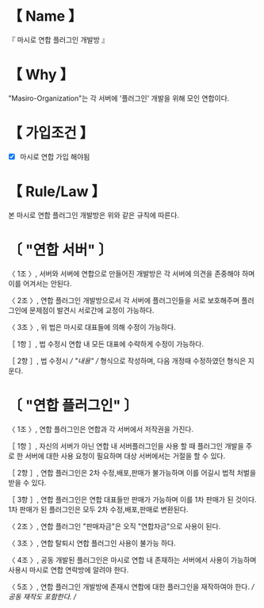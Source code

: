 # 【 Name 】
『 마시로 연합 플러그인 개발방 』

# 【 Why 】
"Masiro-Organization"는 각 서버에 '플러그인' 개발을 위해 모인 연합이다.
# 【 가입조건 】
* [X] 마시로 연합 가입 해야됨

# 【 Rule/Law 】
본 마시로 연합 플러그인 개발방은 위와 같은 규칙에 따른다.
# 〔 "연합 서버" 〕
〈 1조 〉, 서버와 서버에 연합으로 만들어진 개발방은 각 서버에 의견을 존중해야 하며 이를 어겨서는 안된다.

〈 2조 〉, 연합 플러그인 개발방으로서 각 서버에 플러그인들을 서로 보호해주며 플러그인에 문제점이 발견시 서로간에 교정이 가능하다.

〈 3조 〉, 위 법은 마시로 대표들에 의해 수정이 가능하다.

［ 1항 ］, 법 수정시 연합 내 모든 대표에 수락하게 수정이 가능하다.

［ 2항 ］, 법 수정시 */ "내용" /* 형식으로 작성하며, 다음 개정때 수정하였던 형식은 지운다.


# 〔 "연합 플러그인" 〕
〈 1조 〉, 연합 플러그인은 연합과 각 서버에서 저작권을 가진다.

［ 1항 ］, 자신의 서버가 아닌 연합 내 서버플러그인을 사용 할 때 플러그인 개발을 주로 한 서버에 대한 사용 요청이 필요하며 대상 서버에서는 거절을 할 수 있다.

［ 2항 ］, 연합 플러그인은 2차 수정,배포,판매가 불가능하며 이를 어길시 법적 처벌을 받을 수 있다.

［ 3항 ］, 연합 플러그인은 연합 대표들만 판매가 가능하며 이를 1차 판매가 된 것이다. 1차 판매가 된 플러그인은 모두 2차 수정,배포,판매로 변환된다.


〈 2조 〉, 연합 플러그인 "판매자금"은 오직 "연합자금"으로 사용이 된다.

〈 3조 〉, 연합 탈퇴시 연합 플러그인 사용이 불가능 하다.

〈 4조 〉, 공동 개발된 플러그인은 마시로 연합 내 존재하는 서버에서 사용이 가능하며 사용시 마시로 연합 연락방에 알려야 한다.

〈 5조 〉, 연합 플러그인 개발방에 존재시 연합에 대한 플러그인을 재작하여야 한다. */ 공동 재작도 포함한다. /*
